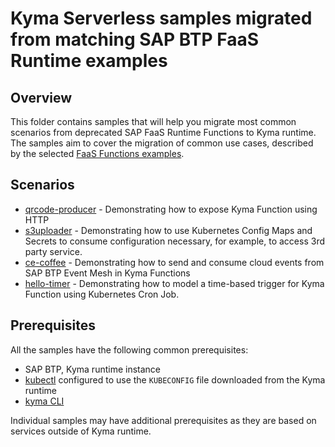 # Kyma Serverless samples migrated from matching SAP BTP FaaS Runtime examples

## Overview

This folder contains samples that will help you migrate most common scenarios from deprecated SAP FaaS Runtime Functions to Kyma runtime.
The samples aim to cover the migration of common use cases, described by the selected [FaaS Functions examples](https://github.com/SAP-archive/cloud-function-nodejs-samples/tree/master/examples).

## Scenarios

 - [qrcode-producer](./expose-via-http/) - Demonstrating how to expose Kyma Function using HTTP
 - [s3uploader](./secret-handling/) - Demonstrating how to use Kubernetes Config Maps and Secrets to consume configuration necessary, for example, to access 3rd party service.
 - [ce-coffee](./cloud-events/) - Demonstrating how to send and consume cloud events from SAP BTP Event Mesh in Kyma Functions
 - [hello-timer](./time-based-trigger/) - Demonstrating how to model a time-based trigger for Kyma Function using Kubernetes Cron Job.

## Prerequisites

All the samples have the following common prerequisites:

- SAP BTP, Kyma runtime instance
- [kubectl](https://kubernetes.io/docs/tasks/tools/install-kubectl/) configured to use the `KUBECONFIG` file downloaded from the Kyma runtime
- [kyma CLI](https://github.com/kyma-project/cli)

Individual samples may have additional prerequisites as they are based on services outside of Kyma runtime.